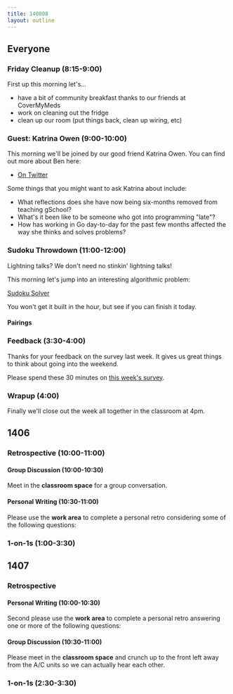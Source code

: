 ```yaml
---
title: 140808
layout: outline
---
```


## Everyone

### Friday Cleanup (8:15-9:00)

First up this morning let's...

* have a bit of community breakfast thanks to our friends at CoverMyMeds
* work on cleaning out the fridge
* clean up our room (put things back, clean up wiring, etc)

### Guest: Katrina Owen (9:00-10:00)

This morning we'll be joined by our good friend Katrina Owen. You can
find out more about Ben here:

* [On Twitter](https://twitter.com/kytrynx)

Some things that you might want to ask Katrina about include:

* What reflections does she have now being six-months removed from teaching
gSchool?
* What's it been like to be someone who got into programming "late"?
* How has working in Go day-to-day for the past few months affected the way
she thinks and solves problems?

### Sudoku Throwdown (11:00-12:00)

Lightning talks? We don't need no stinkin' lightning talks!

This morning let's jump into an interesting algorithmic problem:

[Sudoku Solver](https://github.com/turingschool/thinking_in_algorithms/blob/master/challenges/sudoku_solver.markdown)

You won't get it built in the hour, but see if you can finish it today.

#### Pairings



### Feedback (3:30-4:00)

Thanks for your feedback on the survey last week. It gives us great things
to think about going into the weekend.

Please spend these 30 minutes on
[this week's survey]().

### Wrapup (4:00)

Finally we'll close out the week all together in the classroom at 4pm.

## 1406

### Retrospective (10:00-11:00)

#### Group Discussion (10:00-10:30)

Meet in the **classroom space** for a group conversation.

#### Personal Writing (10:30-11:00)

Please use the **work area** to complete a personal retro considering some
of the following questions:

### 1-on-1s (1:00-3:30)

## 1407

### Retrospective

#### Personal Writing (10:00-10:30)

Second please use the **work area** to complete a personal retro answering one
or more of the following questions:

#### Group Discussion (10:30-11:00)

Please meet in the **classroom space** and crunch up to the front left
away from the A/C units so we can actually hear each other.

### 1-on-1s (2:30-3:30)
